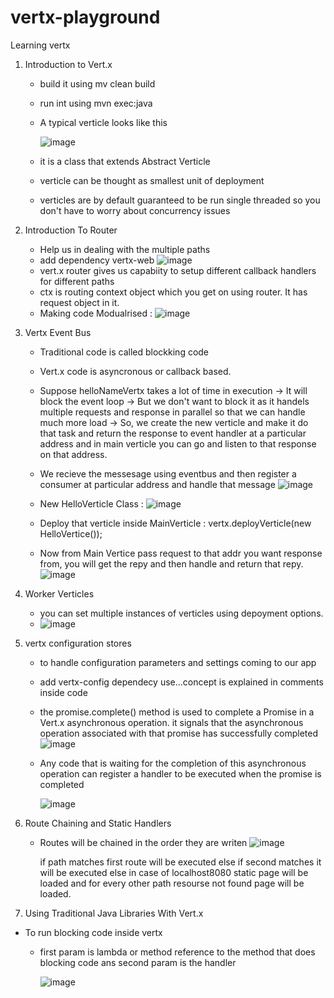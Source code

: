 # vertx-playground
Learning vertx

1) Introduction to Vert.x
   - build it using mv clean build
   - run int using mvn exec:java
   - A typical verticle looks like this

     ![image](https://github.com/utkarsh30898/vertx-playground/assets/49248032/5b646835-b6a1-4e7c-93a5-00db52c79aa8)

   - it is a class that extends Abstract Verticle
   - verticle can be thought as smallest unit of deployment
   - verticles are by default guaranteed to be run single threaded so you don't have to worry about concurrency issues
  
2) Introduction To Router
   - Help us in dealing with the multiple paths
   - add dependency vertx-web
     ![image](https://github.com/utkarsh30898/vertx-playground/assets/49248032/fbc48313-1016-4b2b-b243-e2248ba34758)
   - vert.x router gives us capabiity to setup different callback handlers for different paths
   - ctx is routing context object which you get on using router. It has request object in it.
   - Making code Modualrised :
     ![image](https://github.com/utkarsh30898/vertx-playground/assets/49248032/6cc01713-c773-4311-8d53-009338dad786)

3) Vertx Event Bus
   - Traditional code is called blockking code
   - Vert.x code is asyncronous or callback based.
   - Suppose helloNameVertx takes a lot of time in execution -> It will block the event loop -> But we don't want to block it as it handels multiple requests and        response in parallel so that we can handle much more load -> So, we create the new verticle and make it do that task and return the response to event handler       at a particular address and in main verticle you can go and listen to that response on that address.
   - We recieve the messesage using eventbus and then register a consumer at particular address and handle that message
           ![image](https://github.com/utkarsh30898/vertx-playground/assets/49248032/6632a663-bee3-4d8e-bc99-ec477216c037)
   - New HelloVerticle Class :
     ![image](https://github.com/utkarsh30898/vertx-playground/assets/49248032/fe77cecf-ae13-4966-903e-03496a9cdfac)

   - Deploy that verticle inside MainVerticle : vertx.deployVerticle(new HelloVertice());
   -  Now from Main Vertice pass request to that addr you want response from, you will get the repy and then handle and return that repy.
     ![image](https://github.com/utkarsh30898/vertx-playground/assets/49248032/deb2f7b3-2bbf-42ba-8242-ac042ef92705)

4) Worker Verticles
   - you can set multiple instances of verticles using depoyment options.
   - ![image](https://github.com/utkarsh30898/vertx-playground/assets/49248032/7380c205-7643-43cc-b8ad-4807e29333dd)

6) vertx configuration stores
   - to handle configuration parameters and settings coming to our app
   - add vertx-config dependecy use...concept is explained in comments inside code
   - the promise.complete() method is used to complete a Promise in a Vert.x asynchronous operation. it signals that the asynchronous operation associated with          that promise has successfully completed
     ![image](https://github.com/utkarsh30898/vertx-playground/assets/49248032/1ad4cc41-f5f5-4bd4-a33d-18210aba816e)
   -  Any code that is waiting for the completion of this asynchronous operation can register a handler to be executed when the promise is completed
     
        ![image](https://github.com/utkarsh30898/vertx-playground/assets/49248032/5a693378-37d7-4b91-b20d-0c1566e0651b)
7) Route Chaining and Static Handlers
   - Routes will be chained in the order they are writen
     ![image](https://github.com/utkarsh30898/vertx-playground/assets/49248032/0dbf0883-5141-4b41-a9b4-33a47b826e15)
     
     if path matches first route will be executed else if second matches it will be executed else in case of localhost8080 static page will be loaded and for every other path resourse not found page will be    
     loaded.

11) Using Traditional Java Libraries With Vert.x
   - To run blocking code inside vertx
      - first param is lambda or method reference to the method that does blocking code ans second param is the handler
    
        ![image](https://github.com/utkarsh30898/vertx-playground/assets/49248032/8e5a4f7c-a47a-48b6-9df3-84004b7cae4c)


